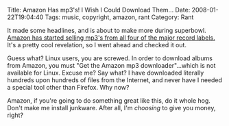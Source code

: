 Title: Amazon Has mp3's! I Wish I Could Download Them...
Date: 2008-01-22T19:04:40
Tags: music, copyright, amazon, rant
Category: Rant


It made some headlines, and is about to make more during superbowl. 
<a href="http://www.news.com/8301-10784_3-9848258-7.html?tag=newsmap">Amazon 
has started selling mp3's from all four of the major record labels.</a> It's a 
pretty cool revelation, so I went ahead and checked it out.

Guess what? Linux users, you are screwed. In order to download albums from 
Amazon, you must "Get the Amazon mp3 downloader"...which is not available for 
Linux. Excuse me? Say what? I have downloaded literally hundreds upon hundreds 
of files from the Internet, and never have I needed a special tool other than 
Firefox. Why now? 

Amazon, if you're going to do something great like this, do it whole hog. 
Don't make me install junkware. After all, I'm <i>choosing</i> to give you 
money, right? 

